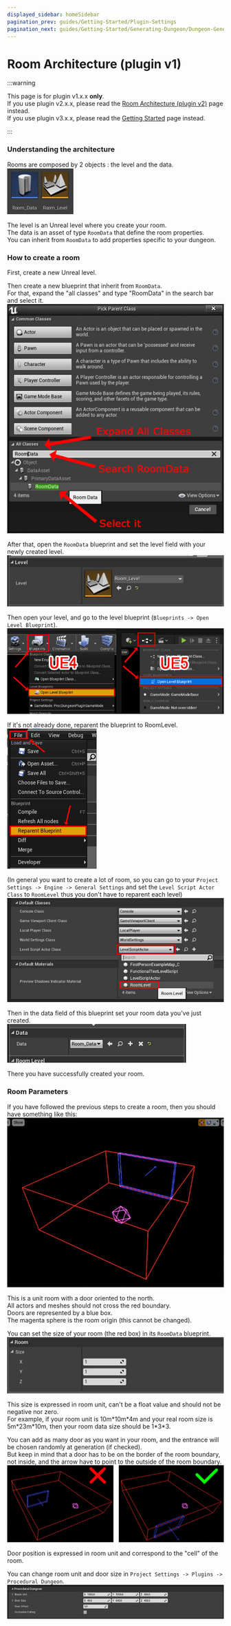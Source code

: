 ```yaml
---
displayed_sidebar: homeSidebar
pagination_prev: guides/Getting-Started/Plugin-Settings
pagination_next: guides/Getting-Started/Generating-Dungeon/Dungeon-Generator
---
```


# Room Architecture (plugin v1)

:::warning

This page is for plugin v1.x.x **only**.\
If you use plugin v2.x.x, please read the [Room Architecture (plugin v2)](Room-Architecture) page instead.\
If you use plugin v3.x.x, please read the [Getting Started](Creating-Rooms) page instead.

:::

### Understanding the architecture

Rooms are composed by 2 objects : the level and the data.\
![](Images/DataAndLevel(Legacy).jpg)

The level is an Unreal level where you create your room.\
The data is an asset of type `RoomData` that define the room properties.\
You can inherit from `RoomData` to add properties specific to your dungeon.

### How to create a room

First, create a new Unreal level.

Then create a new blueprint that inherit from `RoomData`.\
For that, expand the "all classes" and type "RoomData" in the search bar and select it.
![](Images/CreateRoomData.jpg)

After that, open the `RoomData` blueprint and set the level field with your newly created level.
![](Images/SetRoomDataLevel.jpg)

Then open your level, and go to the level blueprint (`Blueprints -> Open Level Blueprint`).
![](Images/OpenLevelBlueprint.jpg)

If it's not already done, reparent the blueprint to RoomLevel.\
![](Images/ReparentLevel.jpg)

(In general you want to create a lot of room, so you can go to your `Project Settings -> Engine -> General Settings` and set the `Level Script Actor Class` to `RoomLevel` thus you don't have to reparent each level)\
![](Images/DefaultLevelScriptClass.jpg)

Then in the data field of this blueprint set your room data you've just created.\
![](Images/SetLevelRoomData(Legacy).jpg)

There you have successfully created your room.

### Room Parameters

If you have followed the previous steps to create a room, then you should have something like this:\
![](Images/BasicRoom.jpg)

This is a unit room with a door oriented to the north.\
All actors and meshes should not cross the red boundary.\
Doors are represented by a blue box.\
The magenta sphere is the room origin (this cannot be changed).

You can set the size of your room (the red box) in its `RoomData` blueprint.\
![](Images/SetRoomSize.jpg)

This size is expressed in room unit, can't be a float value and should not be negative nor zero.\
For example, if your room unit is 10m\*10m\*4m and your real room size is 5m\*23m\*10m, then your room data size should be 1\*3\*3.

You can add as many door as you want in your room, and the entrance will be chosen randomly at generation (if checked).\
But keep in mind that a door has to be on the border of the room boundary, not inside, and the arrow have to point to the outside of the room boundary.\
![](Images/DoorRightPosition.jpg)

Door position is expressed in room unit and correspond to the "cell" of the room.

You can change room unit and door size in `Project Settings -> Plugins -> Procedural Dungeon`.\
![](Images/Settings.jpg)
